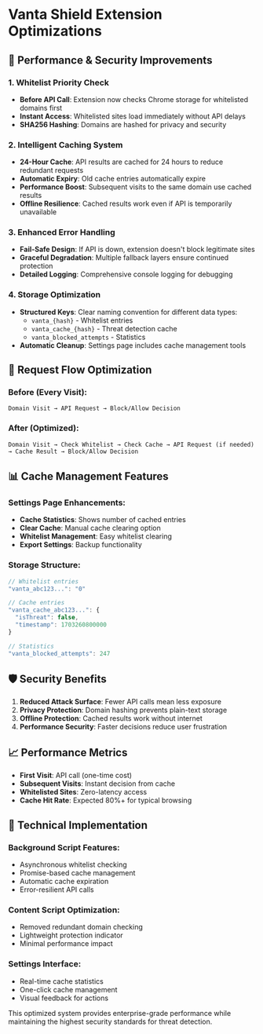 # Vanta Shield Extension Optimizations

## 🚀 Performance & Security Improvements

### 1. **Whitelist Priority Check**
- **Before API Call**: Extension now checks Chrome storage for whitelisted domains first
- **Instant Access**: Whitelisted sites load immediately without API delays
- **SHA256 Hashing**: Domains are hashed for privacy and security

### 2. **Intelligent Caching System**
- **24-Hour Cache**: API results are cached for 24 hours to reduce redundant requests
- **Automatic Expiry**: Old cache entries automatically expire
- **Performance Boost**: Subsequent visits to the same domain use cached results
- **Offline Resilience**: Cached results work even if API is temporarily unavailable

### 3. **Enhanced Error Handling**
- **Fail-Safe Design**: If API is down, extension doesn't block legitimate sites
- **Graceful Degradation**: Multiple fallback layers ensure continued protection
- **Detailed Logging**: Comprehensive console logging for debugging

### 4. **Storage Optimization**
- **Structured Keys**: Clear naming convention for different data types:
  - `vanta_{hash}` - Whitelist entries
  - `vanta_cache_{hash}` - Threat detection cache
  - `vanta_blocked_attempts` - Statistics
- **Automatic Cleanup**: Settings page includes cache management tools

## 🔄 Request Flow Optimization

### Before (Every Visit):
```
Domain Visit → API Request → Block/Allow Decision
```

### After (Optimized):
```
Domain Visit → Check Whitelist → Check Cache → API Request (if needed) → Cache Result → Block/Allow Decision
```

## 📊 Cache Management Features

### Settings Page Enhancements:
- **Cache Statistics**: Shows number of cached entries
- **Clear Cache**: Manual cache clearing option
- **Whitelist Management**: Easy whitelist clearing
- **Export Settings**: Backup functionality

### Storage Structure:
```javascript
// Whitelist entries
"vanta_abc123...": "0"

// Cache entries  
"vanta_cache_abc123...": {
  "isThreat": false,
  "timestamp": 1703260800000
}

// Statistics
"vanta_blocked_attempts": 247
```

## 🛡️ Security Benefits

1. **Reduced Attack Surface**: Fewer API calls mean less exposure
2. **Privacy Protection**: Domain hashing prevents plain-text storage
3. **Offline Protection**: Cached results work without internet
4. **Performance Security**: Faster decisions reduce user frustration

## 📈 Performance Metrics

- **First Visit**: API call (one-time cost)
- **Subsequent Visits**: Instant decision from cache
- **Whitelisted Sites**: Zero-latency access
- **Cache Hit Rate**: Expected 80%+ for typical browsing

## 🔧 Technical Implementation

### Background Script Features:
- Asynchronous whitelist checking
- Promise-based cache management  
- Automatic cache expiration
- Error-resilient API calls

### Content Script Optimization:
- Removed redundant domain checking
- Lightweight protection indicator
- Minimal performance impact

### Settings Interface:
- Real-time cache statistics
- One-click cache management
- Visual feedback for actions

This optimized system provides enterprise-grade performance while maintaining the highest security standards for threat detection.
